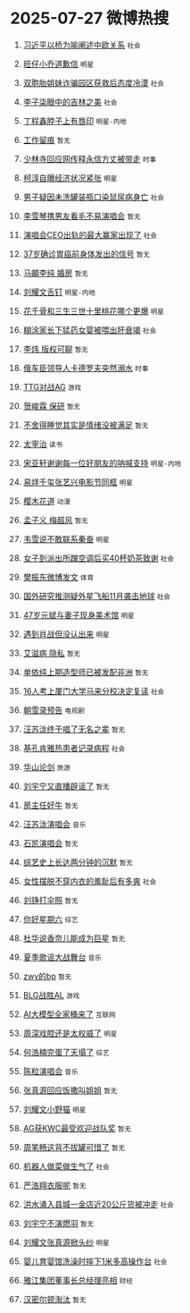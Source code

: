 # 2025-07-27 微博热搜 
1. [习近平以桥为喻阐述中欧关系](https://m.weibo.cn/search?containerid=100103type%3D1%26t%3D10%26q%3D%23%E4%B9%A0%E8%BF%91%E5%B9%B3%E4%BB%A5%E6%A1%A5%E4%B8%BA%E5%96%BB%E9%98%90%E8%BF%B0%E4%B8%AD%E6%AC%A7%E5%85%B3%E7%B3%BB%23&stream_entry_id=51&isnewpage=1&extparam=seat%3D1%26cate%3D10103%26q%3D%2523%25E4%25B9%25A0%25E8%25BF%2591%25E5%25B9%25B3%25E4%25BB%25A5%25E6%25A1%25A5%25E4%25B8%25BA%25E5%2596%25BB%25E9%2598%2590%25E8%25BF%25B0%25E4%25B8%25AD%25E6%25AC%25A7%25E5%2585%25B3%25E7%25B3%25BB%2523%26dgr%3D0%26pos%3D0%26stream_entry_id%3D51%26c_type%3D51%26filter_type%3Drealtimehot%26display_time%3D1753557421%26pre_seqid%3D1753557421059010863614) `社会` 

2. [旺仔小乔道歉信](https://m.weibo.cn/search?containerid=100103type%3D1%26t%3D10%26q%3D%23%E6%97%BA%E4%BB%94%E5%B0%8F%E4%B9%94%E9%81%93%E6%AD%89%E4%BF%A1%23&stream_entry_id=31&isnewpage=1&extparam=seat%3D1%26q%3D%2523%25E6%2597%25BA%25E4%25BB%2594%25E5%25B0%258F%25E4%25B9%2594%25E9%2581%2593%25E6%25AD%2589%25E4%25BF%25A1%2523%26flag%3D2%26pos%3D0%26c_type%3D31%26cate%3D5001%26band_rank%3D1%26filter_type%3Drealtimehot%26stream_entry_id%3D31%26realpos%3D1%26lcate%3D5001%26dgr%3D0%26display_time%3D1753557421%26pre_seqid%3D1753557421059010863614) `明星` 

3. [双胞胎姐妹诈骗园区获救后态度冷漠](https://m.weibo.cn/search?containerid=100103type%3D1%26t%3D10%26q%3D%23%E5%8F%8C%E8%83%9E%E8%83%8E%E5%A7%90%E5%A6%B9%E8%AF%88%E9%AA%97%E5%9B%AD%E5%8C%BA%E8%8E%B7%E6%95%91%E5%90%8E%E6%80%81%E5%BA%A6%E5%86%B7%E6%BC%A0%23&stream_entry_id=31&isnewpage=1&extparam=seat%3D1%26q%3D%2523%25E5%258F%258C%25E8%2583%259E%25E8%2583%258E%25E5%25A7%2590%25E5%25A6%25B9%25E8%25AF%2588%25E9%25AA%2597%25E5%259B%25AD%25E5%258C%25BA%25E8%258E%25B7%25E6%2595%2591%25E5%2590%258E%25E6%2580%2581%25E5%25BA%25A6%25E5%2586%25B7%25E6%25BC%25A0%2523%26flag%3D0%26pos%3D1%26c_type%3D31%26cate%3D5001%26band_rank%3D2%26filter_type%3Drealtimehot%26stream_entry_id%3D31%26realpos%3D2%26lcate%3D5001%26dgr%3D0%26display_time%3D1753557421%26pre_seqid%3D1753557421059010863614) `社会` 

4. [李子柒眼中的吉林之美](https://m.weibo.cn/search?containerid=100103type%3D1%26t%3D10%26q%3D%23%E6%9D%8E%E5%AD%90%E6%9F%92%E7%9C%BC%E4%B8%AD%E7%9A%84%E5%90%89%E6%9E%97%E4%B9%8B%E7%BE%8E%23&stream_entry_id=31&isnewpage=1&extparam=seat%3D1%26q%3D%2523%25E6%259D%258E%25E5%25AD%2590%25E6%259F%2592%25E7%259C%25BC%25E4%25B8%25AD%25E7%259A%2584%25E5%2590%2589%25E6%259E%2597%25E4%25B9%258B%25E7%25BE%258E%2523%26flag%3D0%26pos%3D2%26c_type%3D31%26cate%3D5001%26band_rank%3D3%26filter_type%3Drealtimehot%26stream_entry_id%3D31%26realpos%3D3%26lcate%3D5001%26dgr%3D0%26display_time%3D1753557421%26pre_seqid%3D1753557421059010863614) `社会` 

5. [丁程鑫脖子上有唇印](https://m.weibo.cn/search?containerid=100103type%3D1%26t%3D10%26q%3D%23%E4%B8%81%E7%A8%8B%E9%91%AB%E8%84%96%E5%AD%90%E4%B8%8A%E6%9C%89%E5%94%87%E5%8D%B0%23&stream_entry_id=31&isnewpage=1&extparam=seat%3D1%26q%3D%2523%25E4%25B8%2581%25E7%25A8%258B%25E9%2591%25AB%25E8%2584%2596%25E5%25AD%2590%25E4%25B8%258A%25E6%259C%2589%25E5%2594%2587%25E5%258D%25B0%2523%26flag%3D0%26pos%3D3%26c_type%3D31%26cate%3D5001%26band_rank%3D4%26filter_type%3Drealtimehot%26stream_entry_id%3D31%26realpos%3D4%26lcate%3D5001%26dgr%3D0%26display_time%3D1753557421%26pre_seqid%3D1753557421059010863614) `明星-内地` 

6. [工作留痕](https://m.weibo.cn/search?containerid=100103type%3D1%26t%3D10%26q%3D%E5%B7%A5%E4%BD%9C%E7%95%99%E7%97%95&stream_entry_id=31&isnewpage=1&extparam=seat%3D1%26q%3D%25E5%25B7%25A5%25E4%25BD%259C%25E7%2595%2599%25E7%2597%2595%26flag%3D1%26pos%3D4%26c_type%3D31%26cate%3D5001%26band_rank%3D5%26filter_type%3Drealtimehot%26stream_entry_id%3D31%26realpos%3D5%26lcate%3D5001%26dgr%3D0%26display_time%3D1753557421%26pre_seqid%3D1753557421059010863614) `暂无` 

7. [少林寺回应网传释永信方丈被带走](https://m.weibo.cn/search?containerid=100103type%3D1%26t%3D10%26q%3D%23%E5%B0%91%E6%9E%97%E5%AF%BA%E5%9B%9E%E5%BA%94%E7%BD%91%E4%BC%A0%E9%87%8A%E6%B0%B8%E4%BF%A1%E6%96%B9%E4%B8%88%E8%A2%AB%E5%B8%A6%E8%B5%B0%23&stream_entry_id=31&isnewpage=1&extparam=seat%3D1%26q%3D%2523%25E5%25B0%2591%25E6%259E%2597%25E5%25AF%25BA%25E5%259B%259E%25E5%25BA%2594%25E7%25BD%2591%25E4%25BC%25A0%25E9%2587%258A%25E6%25B0%25B8%25E4%25BF%25A1%25E6%2596%25B9%25E4%25B8%2588%25E8%25A2%25AB%25E5%25B8%25A6%25E8%25B5%25B0%2523%26flag%3D0%26pos%3D5%26c_type%3D31%26cate%3D5001%26band_rank%3D6%26filter_type%3Drealtimehot%26stream_entry_id%3D31%26realpos%3D6%26lcate%3D5001%26dgr%3D0%26display_time%3D1753557421%26pre_seqid%3D1753557421059010863614) `时事` 

8. [柯淳自曝经济状况紧张](https://m.weibo.cn/search?containerid=100103type%3D1%26t%3D10%26q%3D%23%E6%9F%AF%E6%B7%B3%E8%87%AA%E6%9B%9D%E7%BB%8F%E6%B5%8E%E7%8A%B6%E5%86%B5%E7%B4%A7%E5%BC%A0%23&stream_entry_id=31&isnewpage=1&extparam=seat%3D1%26q%3D%2523%25E6%259F%25AF%25E6%25B7%25B3%25E8%2587%25AA%25E6%259B%259D%25E7%25BB%258F%25E6%25B5%258E%25E7%258A%25B6%25E5%2586%25B5%25E7%25B4%25A7%25E5%25BC%25A0%2523%26flag%3D0%26pos%3D6%26c_type%3D31%26cate%3D5001%26band_rank%3D7%26filter_type%3Drealtimehot%26stream_entry_id%3D31%26realpos%3D7%26lcate%3D5001%26dgr%3D0%26display_time%3D1753557421%26pre_seqid%3D1753557421059010863614) `明星` 

9. [男子疑因未洗罐装瓶口染鼠尿病身亡](https://m.weibo.cn/search?containerid=100103type%3D1%26t%3D10%26q%3D%23%E7%94%B7%E5%AD%90%E7%96%91%E5%9B%A0%E6%9C%AA%E6%B4%97%E7%BD%90%E8%A3%85%E7%93%B6%E5%8F%A3%E6%9F%93%E9%BC%A0%E5%B0%BF%E7%97%85%E8%BA%AB%E4%BA%A1%23&stream_entry_id=31&isnewpage=1&extparam=seat%3D1%26q%3D%2523%25E7%2594%25B7%25E5%25AD%2590%25E7%2596%2591%25E5%259B%25A0%25E6%259C%25AA%25E6%25B4%2597%25E7%25BD%2590%25E8%25A3%2585%25E7%2593%25B6%25E5%258F%25A3%25E6%259F%2593%25E9%25BC%25A0%25E5%25B0%25BF%25E7%2597%2585%25E8%25BA%25AB%25E4%25BA%25A1%2523%26flag%3D0%26pos%3D7%26c_type%3D31%26cate%3D5001%26band_rank%3D8%26filter_type%3Drealtimehot%26stream_entry_id%3D31%26realpos%3D8%26lcate%3D5001%26dgr%3D0%26display_time%3D1753557421%26pre_seqid%3D1753557421059010863614) `社会` 

10. [李雪琴携男友看毛不易演唱会](https://m.weibo.cn/search?containerid=100103type%3D1%26t%3D10%26q%3D%E6%9D%8E%E9%9B%AA%E7%90%B4%E6%90%BA%E7%94%B7%E5%8F%8B%E7%9C%8B%E6%AF%9B%E4%B8%8D%E6%98%93%E6%BC%94%E5%94%B1%E4%BC%9A&stream_entry_id=31&isnewpage=1&extparam=seat%3D1%26q%3D%25E6%259D%258E%25E9%259B%25AA%25E7%2590%25B4%25E6%2590%25BA%25E7%2594%25B7%25E5%258F%258B%25E7%259C%258B%25E6%25AF%259B%25E4%25B8%258D%25E6%2598%2593%25E6%25BC%2594%25E5%2594%25B1%25E4%25BC%259A%26flag%3D0%26pos%3D8%26c_type%3D31%26cate%3D5001%26band_rank%3D9%26filter_type%3Drealtimehot%26stream_entry_id%3D31%26realpos%3D9%26lcate%3D5001%26dgr%3D0%26display_time%3D1753557421%26pre_seqid%3D1753557421059010863614) `暂无` 

11. [演唱会CEO出轨的最大赢家出现了](https://m.weibo.cn/search?containerid=100103type%3D1%26t%3D10%26q%3D%23%E6%BC%94%E5%94%B1%E4%BC%9ACEO%E5%87%BA%E8%BD%A8%E7%9A%84%E6%9C%80%E5%A4%A7%E8%B5%A2%E5%AE%B6%E5%87%BA%E7%8E%B0%E4%BA%86%23&stream_entry_id=31&isnewpage=1&extparam=seat%3D1%26q%3D%2523%25E6%25BC%2594%25E5%2594%25B1%25E4%25BC%259ACEO%25E5%2587%25BA%25E8%25BD%25A8%25E7%259A%2584%25E6%259C%2580%25E5%25A4%25A7%25E8%25B5%25A2%25E5%25AE%25B6%25E5%2587%25BA%25E7%258E%25B0%25E4%25BA%2586%2523%26flag%3D0%26pos%3D9%26c_type%3D31%26cate%3D5001%26band_rank%3D10%26filter_type%3Drealtimehot%26stream_entry_id%3D31%26realpos%3D10%26lcate%3D5001%26dgr%3D0%26display_time%3D1753557421%26pre_seqid%3D1753557421059010863614) `社会` 

12. [37岁确诊胃癌前身体发出的信号](https://m.weibo.cn/search?containerid=100103type%3D1%26t%3D10%26q%3D37%E5%B2%81%E7%A1%AE%E8%AF%8A%E8%83%83%E7%99%8C%E5%89%8D%E8%BA%AB%E4%BD%93%E5%8F%91%E5%87%BA%E7%9A%84%E4%BF%A1%E5%8F%B7&stream_entry_id=31&isnewpage=1&extparam=seat%3D1%26q%3D37%25E5%25B2%2581%25E7%25A1%25AE%25E8%25AF%258A%25E8%2583%2583%25E7%2599%258C%25E5%2589%258D%25E8%25BA%25AB%25E4%25BD%2593%25E5%258F%2591%25E5%2587%25BA%25E7%259A%2584%25E4%25BF%25A1%25E5%258F%25B7%26flag%3D2%26pos%3D10%26c_type%3D31%26cate%3D5001%26band_rank%3D11%26filter_type%3Drealtimehot%26stream_entry_id%3D31%26realpos%3D11%26lcate%3D5001%26dgr%3D0%26display_time%3D1753557421%26pre_seqid%3D1753557421059010863614) `暂无` 

13. [马頔李纯 婚房](https://m.weibo.cn/search?containerid=100103type%3D1%26t%3D10%26q%3D%E9%A9%AC%E9%A0%94%E6%9D%8E%E7%BA%AF+%E5%A9%9A%E6%88%BF&stream_entry_id=31&isnewpage=1&extparam=seat%3D1%26q%3D%25E9%25A9%25AC%25E9%25A0%2594%25E6%259D%258E%25E7%25BA%25AF%2520%25E5%25A9%259A%25E6%2588%25BF%26flag%3D0%26pos%3D11%26c_type%3D31%26cate%3D5001%26band_rank%3D12%26filter_type%3Drealtimehot%26stream_entry_id%3D31%26realpos%3D12%26lcate%3D5001%26dgr%3D0%26display_time%3D1753557421%26pre_seqid%3D1753557421059010863614) `暂无` 

14. [刘耀文舌钉](https://m.weibo.cn/search?containerid=100103type%3D1%26t%3D10%26q%3D%23%E5%88%98%E8%80%80%E6%96%87%E8%88%8C%E9%92%89%23&stream_entry_id=31&isnewpage=1&extparam=seat%3D1%26q%3D%2523%25E5%2588%2598%25E8%2580%2580%25E6%2596%2587%25E8%2588%258C%25E9%2592%2589%2523%26flag%3D0%26pos%3D12%26c_type%3D31%26cate%3D5001%26band_rank%3D13%26filter_type%3Drealtimehot%26stream_entry_id%3D31%26realpos%3D13%26lcate%3D5001%26dgr%3D0%26display_time%3D1753557421%26pre_seqid%3D1753557421059010863614) `明星-内地` 

15. [花千骨和三生三世十里桃花哪个更爆](https://m.weibo.cn/search?containerid=100103type%3D1%26t%3D10%26q%3D%23%E8%8A%B1%E5%8D%83%E9%AA%A8%E5%92%8C%E4%B8%89%E7%94%9F%E4%B8%89%E4%B8%96%E5%8D%81%E9%87%8C%E6%A1%83%E8%8A%B1%E5%93%AA%E4%B8%AA%E6%9B%B4%E7%88%86%23&stream_entry_id=31&isnewpage=1&extparam=seat%3D1%26q%3D%2523%25E8%258A%25B1%25E5%258D%2583%25E9%25AA%25A8%25E5%2592%258C%25E4%25B8%2589%25E7%2594%259F%25E4%25B8%2589%25E4%25B8%2596%25E5%258D%2581%25E9%2587%258C%25E6%25A1%2583%25E8%258A%25B1%25E5%2593%25AA%25E4%25B8%25AA%25E6%259B%25B4%25E7%2588%2586%2523%26flag%3D0%26pos%3D13%26c_type%3D31%26cate%3D5001%26band_rank%3D14%26filter_type%3Drealtimehot%26stream_entry_id%3D31%26realpos%3D14%26lcate%3D5001%26dgr%3D0%26display_time%3D1753557421%26pre_seqid%3D1753557421059010863614) `明星` 

16. [糊涂家长下猛药女婴被喂出肝衰竭](https://m.weibo.cn/search?containerid=100103type%3D1%26t%3D10%26q%3D%23%E7%B3%8A%E6%B6%82%E5%AE%B6%E9%95%BF%E4%B8%8B%E7%8C%9B%E8%8D%AF%E5%A5%B3%E5%A9%B4%E8%A2%AB%E5%96%82%E5%87%BA%E8%82%9D%E8%A1%B0%E7%AB%AD%23&stream_entry_id=31&isnewpage=1&extparam=seat%3D1%26q%3D%2523%25E7%25B3%258A%25E6%25B6%2582%25E5%25AE%25B6%25E9%2595%25BF%25E4%25B8%258B%25E7%258C%259B%25E8%258D%25AF%25E5%25A5%25B3%25E5%25A9%25B4%25E8%25A2%25AB%25E5%2596%2582%25E5%2587%25BA%25E8%2582%259D%25E8%25A1%25B0%25E7%25AB%25AD%2523%26flag%3D0%26pos%3D14%26c_type%3D31%26cate%3D5001%26band_rank%3D15%26filter_type%3Drealtimehot%26stream_entry_id%3D31%26realpos%3D15%26lcate%3D5001%26dgr%3D0%26display_time%3D1753557421%26pre_seqid%3D1753557421059010863614) `社会` 

17. [李炜 版权可聊](https://m.weibo.cn/search?containerid=100103type%3D1%26t%3D10%26q%3D%E6%9D%8E%E7%82%9C+%E7%89%88%E6%9D%83%E5%8F%AF%E8%81%8A&stream_entry_id=31&isnewpage=1&extparam=seat%3D1%26q%3D%25E6%259D%258E%25E7%2582%259C%2520%25E7%2589%2588%25E6%259D%2583%25E5%258F%25AF%25E8%2581%258A%26flag%3D0%26pos%3D15%26c_type%3D31%26cate%3D5001%26band_rank%3D16%26filter_type%3Drealtimehot%26stream_entry_id%3D31%26realpos%3D16%26lcate%3D5001%26dgr%3D0%26display_time%3D1753557421%26pre_seqid%3D1753557421059010863614) `暂无` 

18. [俄车臣领导人卡德罗夫突然溺水](https://m.weibo.cn/search?containerid=100103type%3D1%26t%3D10%26q%3D%23%E4%BF%84%E8%BD%A6%E8%87%A3%E9%A2%86%E5%AF%BC%E4%BA%BA%E5%8D%A1%E5%BE%B7%E7%BD%97%E5%A4%AB%E7%AA%81%E7%84%B6%E6%BA%BA%E6%B0%B4%23&stream_entry_id=31&isnewpage=1&extparam=seat%3D1%26q%3D%2523%25E4%25BF%2584%25E8%25BD%25A6%25E8%2587%25A3%25E9%25A2%2586%25E5%25AF%25BC%25E4%25BA%25BA%25E5%258D%25A1%25E5%25BE%25B7%25E7%25BD%2597%25E5%25A4%25AB%25E7%25AA%2581%25E7%2584%25B6%25E6%25BA%25BA%25E6%25B0%25B4%2523%26flag%3D0%26pos%3D16%26c_type%3D31%26cate%3D5001%26band_rank%3D17%26filter_type%3Drealtimehot%26stream_entry_id%3D31%26realpos%3D17%26lcate%3D5001%26dgr%3D0%26display_time%3D1753557421%26pre_seqid%3D1753557421059010863614) `时事` 

19. [TTG对战AG](https://m.weibo.cn/search?containerid=100103type%3D1%26t%3D10%26q%3D%23TTG%E5%AF%B9%E6%88%98AG%23&stream_entry_id=31&isnewpage=1&extparam=seat%3D1%26q%3D%2523TTG%25E5%25AF%25B9%25E6%2588%2598AG%2523%26flag%3D0%26pos%3D17%26c_type%3D31%26cate%3D5001%26band_rank%3D18%26filter_type%3Drealtimehot%26stream_entry_id%3D31%26realpos%3D18%26lcate%3D5001%26dgr%3D0%26display_time%3D1753557421%26pre_seqid%3D1753557421059010863614) `游戏` 

20. [贺峻霖 保研](https://m.weibo.cn/search?containerid=100103type%3D1%26t%3D10%26q%3D%E8%B4%BA%E5%B3%BB%E9%9C%96+%E4%BF%9D%E7%A0%94&stream_entry_id=31&isnewpage=1&extparam=seat%3D1%26q%3D%25E8%25B4%25BA%25E5%25B3%25BB%25E9%259C%2596%2520%25E4%25BF%259D%25E7%25A0%2594%26flag%3D0%26pos%3D18%26c_type%3D31%26cate%3D5001%26band_rank%3D19%26filter_type%3Drealtimehot%26stream_entry_id%3D31%26realpos%3D19%26lcate%3D5001%26dgr%3D0%26display_time%3D1753557421%26pre_seqid%3D1753557421059010863614) `暂无` 

21. [不舍得睡觉其实是情绪没被满足](https://m.weibo.cn/search?containerid=100103type%3D1%26t%3D10%26q%3D%E4%B8%8D%E8%88%8D%E5%BE%97%E7%9D%A1%E8%A7%89%E5%85%B6%E5%AE%9E%E6%98%AF%E6%83%85%E7%BB%AA%E6%B2%A1%E8%A2%AB%E6%BB%A1%E8%B6%B3&stream_entry_id=31&isnewpage=1&extparam=seat%3D1%26q%3D%25E4%25B8%258D%25E8%2588%258D%25E5%25BE%2597%25E7%259D%25A1%25E8%25A7%2589%25E5%2585%25B6%25E5%25AE%259E%25E6%2598%25AF%25E6%2583%2585%25E7%25BB%25AA%25E6%25B2%25A1%25E8%25A2%25AB%25E6%25BB%25A1%25E8%25B6%25B3%26flag%3D0%26pos%3D19%26c_type%3D31%26cate%3D5001%26band_rank%3D20%26filter_type%3Drealtimehot%26stream_entry_id%3D31%26realpos%3D20%26lcate%3D5001%26dgr%3D0%26display_time%3D1753557421%26pre_seqid%3D1753557421059010863614) `暂无` 

22. [太宰治](https://m.weibo.cn/search?containerid=100103type%3D1%26t%3D10%26q%3D%E5%A4%AA%E5%AE%B0%E6%B2%BB&stream_entry_id=31&isnewpage=1&extparam=seat%3D1%26q%3D%25E5%25A4%25AA%25E5%25AE%25B0%25E6%25B2%25BB%26flag%3D0%26pos%3D20%26c_type%3D31%26cate%3D5001%26band_rank%3D21%26filter_type%3Drealtimehot%26stream_entry_id%3D31%26realpos%3D21%26lcate%3D5001%26dgr%3D0%26display_time%3D1753557421%26pre_seqid%3D1753557421059010863614) `读书` 

23. [宋亚轩谢谢每一位好朋友的呐喊支持](https://m.weibo.cn/search?containerid=100103type%3D1%26t%3D10%26q%3D%23%E5%AE%8B%E4%BA%9A%E8%BD%A9%E8%B0%A2%E8%B0%A2%E6%AF%8F%E4%B8%80%E4%BD%8D%E5%A5%BD%E6%9C%8B%E5%8F%8B%E7%9A%84%E5%91%90%E5%96%8A%E6%94%AF%E6%8C%81%23&stream_entry_id=31&isnewpage=1&extparam=seat%3D1%26q%3D%2523%25E5%25AE%258B%25E4%25BA%259A%25E8%25BD%25A9%25E8%25B0%25A2%25E8%25B0%25A2%25E6%25AF%258F%25E4%25B8%2580%25E4%25BD%258D%25E5%25A5%25BD%25E6%259C%258B%25E5%258F%258B%25E7%259A%2584%25E5%2591%2590%25E5%2596%258A%25E6%2594%25AF%25E6%258C%2581%2523%26flag%3D1%26pos%3D21%26c_type%3D31%26cate%3D5001%26band_rank%3D22%26filter_type%3Drealtimehot%26stream_entry_id%3D31%26realpos%3D22%26lcate%3D5001%26dgr%3D0%26display_time%3D1753557421%26pre_seqid%3D1753557421059010863614) `明星-内地` 

24. [易烊千玺张艺兴电影节同框](https://m.weibo.cn/search?containerid=100103type%3D1%26t%3D10%26q%3D%23%E6%98%93%E7%83%8A%E5%8D%83%E7%8E%BA%E5%BC%A0%E8%89%BA%E5%85%B4%E7%94%B5%E5%BD%B1%E8%8A%82%E5%90%8C%E6%A1%86%23&stream_entry_id=31&isnewpage=1&extparam=seat%3D1%26q%3D%2523%25E6%2598%2593%25E7%2583%258A%25E5%258D%2583%25E7%258E%25BA%25E5%25BC%25A0%25E8%2589%25BA%25E5%2585%25B4%25E7%2594%25B5%25E5%25BD%25B1%25E8%258A%2582%25E5%2590%258C%25E6%25A1%2586%2523%26flag%3D0%26pos%3D22%26c_type%3D31%26cate%3D5001%26band_rank%3D23%26filter_type%3Drealtimehot%26stream_entry_id%3D31%26realpos%3D23%26lcate%3D5001%26dgr%3D0%26display_time%3D1753557421%26pre_seqid%3D1753557421059010863614) `明星` 

25. [樱木花道](https://m.weibo.cn/search?containerid=100103type%3D1%26t%3D10%26q%3D%E6%A8%B1%E6%9C%A8%E8%8A%B1%E9%81%93&stream_entry_id=31&isnewpage=1&extparam=seat%3D1%26q%3D%25E6%25A8%25B1%25E6%259C%25A8%25E8%258A%25B1%25E9%2581%2593%26flag%3D0%26pos%3D23%26c_type%3D31%26cate%3D5001%26band_rank%3D24%26filter_type%3Drealtimehot%26stream_entry_id%3D31%26realpos%3D24%26lcate%3D5001%26dgr%3D0%26display_time%3D1753557421%26pre_seqid%3D1753557421059010863614) `动漫` 

26. [孟子义 梅超风](https://m.weibo.cn/search?containerid=100103type%3D1%26t%3D10%26q%3D%E5%AD%9F%E5%AD%90%E4%B9%89+%E6%A2%85%E8%B6%85%E9%A3%8E&stream_entry_id=31&isnewpage=1&extparam=seat%3D1%26q%3D%25E5%25AD%259F%25E5%25AD%2590%25E4%25B9%2589%2520%25E6%25A2%2585%25E8%25B6%2585%25E9%25A3%258E%26flag%3D0%26pos%3D24%26c_type%3D31%26cate%3D5001%26band_rank%3D25%26filter_type%3Drealtimehot%26stream_entry_id%3D31%26realpos%3D25%26lcate%3D5001%26dgr%3D0%26display_time%3D1753557421%26pre_seqid%3D1753557421059010863614) `暂无` 

27. [韦雪说不敢联系秦奋](https://m.weibo.cn/search?containerid=100103type%3D1%26t%3D10%26q%3D%23%E9%9F%A6%E9%9B%AA%E8%AF%B4%E4%B8%8D%E6%95%A2%E8%81%94%E7%B3%BB%E7%A7%A6%E5%A5%8B%23&stream_entry_id=31&isnewpage=1&extparam=seat%3D1%26q%3D%2523%25E9%259F%25A6%25E9%259B%25AA%25E8%25AF%25B4%25E4%25B8%258D%25E6%2595%25A2%25E8%2581%2594%25E7%25B3%25BB%25E7%25A7%25A6%25E5%25A5%258B%2523%26flag%3D0%26pos%3D25%26c_type%3D31%26cate%3D5001%26band_rank%3D26%26filter_type%3Drealtimehot%26stream_entry_id%3D31%26realpos%3D26%26lcate%3D5001%26dgr%3D0%26display_time%3D1753557421%26pre_seqid%3D1753557421059010863614) `明星` 

28. [女子到派出所蹭空调后买40杯奶茶致谢](https://m.weibo.cn/search?containerid=100103type%3D1%26t%3D10%26q%3D%23%E5%A5%B3%E5%AD%90%E5%88%B0%E6%B4%BE%E5%87%BA%E6%89%80%E8%B9%AD%E7%A9%BA%E8%B0%83%E5%90%8E%E4%B9%B040%E6%9D%AF%E5%A5%B6%E8%8C%B6%E8%87%B4%E8%B0%A2%23&stream_entry_id=31&isnewpage=1&extparam=seat%3D1%26q%3D%2523%25E5%25A5%25B3%25E5%25AD%2590%25E5%2588%25B0%25E6%25B4%25BE%25E5%2587%25BA%25E6%2589%2580%25E8%25B9%25AD%25E7%25A9%25BA%25E8%25B0%2583%25E5%2590%258E%25E4%25B9%25B040%25E6%259D%25AF%25E5%25A5%25B6%25E8%258C%25B6%25E8%2587%25B4%25E8%25B0%25A2%2523%26flag%3D32768%26pos%3D26%26c_type%3D31%26cate%3D5001%26band_rank%3D27%26filter_type%3Drealtimehot%26stream_entry_id%3D31%26realpos%3D27%26lcate%3D5001%26dgr%3D0%26display_time%3D1753557421%26pre_seqid%3D1753557421059010863614) `社会` 

29. [樊振东微博发文](https://m.weibo.cn/search?containerid=100103type%3D1%26t%3D10%26q%3D%23%E6%A8%8A%E6%8C%AF%E4%B8%9C%E5%BE%AE%E5%8D%9A%E5%8F%91%E6%96%87%23&stream_entry_id=31&isnewpage=1&extparam=seat%3D1%26q%3D%2523%25E6%25A8%258A%25E6%258C%25AF%25E4%25B8%259C%25E5%25BE%25AE%25E5%258D%259A%25E5%258F%2591%25E6%2596%2587%2523%26flag%3D0%26pos%3D27%26c_type%3D31%26cate%3D5001%26band_rank%3D28%26filter_type%3Drealtimehot%26stream_entry_id%3D31%26realpos%3D28%26lcate%3D5001%26dgr%3D0%26display_time%3D1753557421%26pre_seqid%3D1753557421059010863614) `体育` 

30. [国外研究推测疑外星飞船11月袭击地球](https://m.weibo.cn/search?containerid=100103type%3D1%26t%3D10%26q%3D%23%E5%9B%BD%E5%A4%96%E7%A0%94%E7%A9%B6%E6%8E%A8%E6%B5%8B%E7%96%91%E5%A4%96%E6%98%9F%E9%A3%9E%E8%88%B911%E6%9C%88%E8%A2%AD%E5%87%BB%E5%9C%B0%E7%90%83%23&stream_entry_id=31&isnewpage=1&extparam=seat%3D1%26q%3D%2523%25E5%259B%25BD%25E5%25A4%2596%25E7%25A0%2594%25E7%25A9%25B6%25E6%258E%25A8%25E6%25B5%258B%25E7%2596%2591%25E5%25A4%2596%25E6%2598%259F%25E9%25A3%259E%25E8%2588%25B911%25E6%259C%2588%25E8%25A2%25AD%25E5%2587%25BB%25E5%259C%25B0%25E7%2590%2583%2523%26flag%3D0%26pos%3D28%26c_type%3D31%26cate%3D5001%26band_rank%3D29%26filter_type%3Drealtimehot%26stream_entry_id%3D31%26realpos%3D29%26lcate%3D5001%26dgr%3D0%26display_time%3D1753557421%26pre_seqid%3D1753557421059010863614) `社会` 

31. [47岁元斌与妻子现身美术馆](https://m.weibo.cn/search?containerid=100103type%3D1%26t%3D10%26q%3D%2347%E5%B2%81%E5%85%83%E6%96%8C%E4%B8%8E%E5%A6%BB%E5%AD%90%E7%8E%B0%E8%BA%AB%E7%BE%8E%E6%9C%AF%E9%A6%86%23&stream_entry_id=31&isnewpage=1&extparam=seat%3D1%26q%3D%252347%25E5%25B2%2581%25E5%2585%2583%25E6%2596%258C%25E4%25B8%258E%25E5%25A6%25BB%25E5%25AD%2590%25E7%258E%25B0%25E8%25BA%25AB%25E7%25BE%258E%25E6%259C%25AF%25E9%25A6%2586%2523%26flag%3D1%26pos%3D29%26c_type%3D31%26cate%3D5001%26band_rank%3D30%26filter_type%3Drealtimehot%26stream_entry_id%3D31%26realpos%3D30%26lcate%3D5001%26dgr%3D0%26display_time%3D1753557421%26pre_seqid%3D1753557421059010863614) `明星` 

32. [遇到肖战但没认出来](https://m.weibo.cn/search?containerid=100103type%3D1%26t%3D10%26q%3D%23%E9%81%87%E5%88%B0%E8%82%96%E6%88%98%E4%BD%86%E6%B2%A1%E8%AE%A4%E5%87%BA%E6%9D%A5%23&stream_entry_id=31&isnewpage=1&extparam=seat%3D1%26q%3D%2523%25E9%2581%2587%25E5%2588%25B0%25E8%2582%2596%25E6%2588%2598%25E4%25BD%2586%25E6%25B2%25A1%25E8%25AE%25A4%25E5%2587%25BA%25E6%259D%25A5%2523%26flag%3D0%26pos%3D30%26c_type%3D31%26cate%3D5001%26band_rank%3D31%26filter_type%3Drealtimehot%26stream_entry_id%3D31%26realpos%3D31%26lcate%3D5001%26dgr%3D0%26display_time%3D1753557421%26pre_seqid%3D1753557421059010863614) `明星` 

33. [艾滋病 隐私](https://m.weibo.cn/search?containerid=100103type%3D1%26t%3D10%26q%3D%E8%89%BE%E6%BB%8B%E7%97%85+%E9%9A%90%E7%A7%81&stream_entry_id=31&isnewpage=1&extparam=seat%3D1%26q%3D%25E8%2589%25BE%25E6%25BB%258B%25E7%2597%2585%2520%25E9%259A%2590%25E7%25A7%2581%26flag%3D0%26pos%3D31%26c_type%3D31%26cate%3D5001%26band_rank%3D32%26filter_type%3Drealtimehot%26stream_entry_id%3D31%26realpos%3D32%26lcate%3D5001%26dgr%3D0%26display_time%3D1753557421%26pre_seqid%3D1753557421059010863614) `暂无` 

34. [单依纯上期造型师已被发配非洲](https://m.weibo.cn/search?containerid=100103type%3D1%26t%3D10%26q%3D%E5%8D%95%E4%BE%9D%E7%BA%AF%E4%B8%8A%E6%9C%9F%E9%80%A0%E5%9E%8B%E5%B8%88%E5%B7%B2%E8%A2%AB%E5%8F%91%E9%85%8D%E9%9D%9E%E6%B4%B2&stream_entry_id=31&isnewpage=1&extparam=seat%3D1%26q%3D%25E5%258D%2595%25E4%25BE%259D%25E7%25BA%25AF%25E4%25B8%258A%25E6%259C%259F%25E9%2580%25A0%25E5%259E%258B%25E5%25B8%2588%25E5%25B7%25B2%25E8%25A2%25AB%25E5%258F%2591%25E9%2585%258D%25E9%259D%259E%25E6%25B4%25B2%26flag%3D0%26pos%3D32%26c_type%3D31%26cate%3D5001%26band_rank%3D33%26filter_type%3Drealtimehot%26stream_entry_id%3D31%26realpos%3D33%26lcate%3D5001%26dgr%3D0%26display_time%3D1753557421%26pre_seqid%3D1753557421059010863614) `暂无` 

35. [16人考上厦门大学马来分校决定复读](https://m.weibo.cn/search?containerid=100103type%3D1%26t%3D10%26q%3D%2316%E4%BA%BA%E8%80%83%E4%B8%8A%E5%8E%A6%E9%97%A8%E5%A4%A7%E5%AD%A6%E9%A9%AC%E6%9D%A5%E5%88%86%E6%A0%A1%E5%86%B3%E5%AE%9A%E5%A4%8D%E8%AF%BB%23&stream_entry_id=31&isnewpage=1&extparam=seat%3D1%26q%3D%252316%25E4%25BA%25BA%25E8%2580%2583%25E4%25B8%258A%25E5%258E%25A6%25E9%2597%25A8%25E5%25A4%25A7%25E5%25AD%25A6%25E9%25A9%25AC%25E6%259D%25A5%25E5%2588%2586%25E6%25A0%25A1%25E5%2586%25B3%25E5%25AE%259A%25E5%25A4%258D%25E8%25AF%25BB%2523%26flag%3D0%26pos%3D33%26c_type%3D31%26cate%3D5001%26band_rank%3D34%26filter_type%3Drealtimehot%26stream_entry_id%3D31%26realpos%3D34%26lcate%3D5001%26dgr%3D0%26display_time%3D1753557421%26pre_seqid%3D1753557421059010863614) `社会` 

36. [朝雪录预告](https://m.weibo.cn/search?containerid=100103type%3D1%26t%3D10%26q%3D%23%E6%9C%9D%E9%9B%AA%E5%BD%95%E9%A2%84%E5%91%8A%23&stream_entry_id=31&isnewpage=1&extparam=seat%3D1%26q%3D%2523%25E6%259C%259D%25E9%259B%25AA%25E5%25BD%2595%25E9%25A2%2584%25E5%2591%258A%2523%26flag%3D0%26pos%3D34%26c_type%3D31%26cate%3D5001%26band_rank%3D35%26filter_type%3Drealtimehot%26stream_entry_id%3D31%26realpos%3D35%26lcate%3D5001%26dgr%3D0%26display_time%3D1753557421%26pre_seqid%3D1753557421059010863614) `电视剧` 

37. [汪苏泷终于唱了无名之辈](https://m.weibo.cn/search?containerid=100103type%3D1%26t%3D10%26q%3D%E6%B1%AA%E8%8B%8F%E6%B3%B7%E7%BB%88%E4%BA%8E%E5%94%B1%E4%BA%86%E6%97%A0%E5%90%8D%E4%B9%8B%E8%BE%88&stream_entry_id=31&isnewpage=1&extparam=seat%3D1%26q%3D%25E6%25B1%25AA%25E8%258B%258F%25E6%25B3%25B7%25E7%25BB%2588%25E4%25BA%258E%25E5%2594%25B1%25E4%25BA%2586%25E6%2597%25A0%25E5%2590%258D%25E4%25B9%258B%25E8%25BE%2588%26flag%3D0%26pos%3D35%26c_type%3D31%26cate%3D5001%26band_rank%3D36%26filter_type%3Drealtimehot%26stream_entry_id%3D31%26realpos%3D36%26lcate%3D5001%26dgr%3D0%26display_time%3D1753557421%26pre_seqid%3D1753557421059010863614) `暂无` 

38. [基孔肯雅热患者记录病程](https://m.weibo.cn/search?containerid=100103type%3D1%26t%3D10%26q%3D%23%E5%9F%BA%E5%AD%94%E8%82%AF%E9%9B%85%E7%83%AD%E6%82%A3%E8%80%85%E8%AE%B0%E5%BD%95%E7%97%85%E7%A8%8B%23&stream_entry_id=31&isnewpage=1&extparam=seat%3D1%26q%3D%2523%25E5%259F%25BA%25E5%25AD%2594%25E8%2582%25AF%25E9%259B%2585%25E7%2583%25AD%25E6%2582%25A3%25E8%2580%2585%25E8%25AE%25B0%25E5%25BD%2595%25E7%2597%2585%25E7%25A8%258B%2523%26flag%3D0%26pos%3D36%26c_type%3D31%26cate%3D5001%26band_rank%3D37%26filter_type%3Drealtimehot%26stream_entry_id%3D31%26realpos%3D37%26lcate%3D5001%26dgr%3D0%26display_time%3D1753557421%26pre_seqid%3D1753557421059010863614) `社会` 

39. [华山论剑](https://m.weibo.cn/search?containerid=100103type%3D1%26t%3D10%26q%3D%E5%8D%8E%E5%B1%B1%E8%AE%BA%E5%89%91&stream_entry_id=31&isnewpage=1&extparam=seat%3D1%26q%3D%25E5%258D%258E%25E5%25B1%25B1%25E8%25AE%25BA%25E5%2589%2591%26flag%3D0%26pos%3D37%26c_type%3D31%26cate%3D5001%26band_rank%3D38%26filter_type%3Drealtimehot%26stream_entry_id%3D31%26realpos%3D38%26lcate%3D5001%26dgr%3D0%26display_time%3D1753557421%26pre_seqid%3D1753557421059010863614) `旅游` 

40. [刘宇宁又直播辟谣了](https://m.weibo.cn/search?containerid=100103type%3D1%26t%3D10%26q%3D%E5%88%98%E5%AE%87%E5%AE%81%E5%8F%88%E7%9B%B4%E6%92%AD%E8%BE%9F%E8%B0%A3%E4%BA%86&stream_entry_id=31&isnewpage=1&extparam=seat%3D1%26q%3D%25E5%2588%2598%25E5%25AE%2587%25E5%25AE%2581%25E5%258F%2588%25E7%259B%25B4%25E6%2592%25AD%25E8%25BE%259F%25E8%25B0%25A3%25E4%25BA%2586%26flag%3D0%26pos%3D38%26c_type%3D31%26cate%3D5001%26band_rank%3D39%26filter_type%3Drealtimehot%26stream_entry_id%3D31%26realpos%3D39%26lcate%3D5001%26dgr%3D0%26display_time%3D1753557421%26pre_seqid%3D1753557421059010863614) `暂无` 

41. [房主任好牛](https://m.weibo.cn/search?containerid=100103type%3D1%26t%3D10%26q%3D%E6%88%BF%E4%B8%BB%E4%BB%BB%E5%A5%BD%E7%89%9B&stream_entry_id=31&isnewpage=1&extparam=seat%3D1%26q%3D%25E6%2588%25BF%25E4%25B8%25BB%25E4%25BB%25BB%25E5%25A5%25BD%25E7%2589%259B%26flag%3D0%26pos%3D39%26c_type%3D31%26cate%3D5001%26band_rank%3D40%26filter_type%3Drealtimehot%26stream_entry_id%3D31%26realpos%3D40%26lcate%3D5001%26dgr%3D0%26display_time%3D1753557421%26pre_seqid%3D1753557421059010863614) `暂无` 

42. [汪苏泷演唱会](https://m.weibo.cn/search?containerid=100103type%3D1%26t%3D10%26q%3D%E6%B1%AA%E8%8B%8F%E6%B3%B7%E6%BC%94%E5%94%B1%E4%BC%9A&stream_entry_id=31&isnewpage=1&extparam=seat%3D1%26q%3D%25E6%25B1%25AA%25E8%258B%258F%25E6%25B3%25B7%25E6%25BC%2594%25E5%2594%25B1%25E4%25BC%259A%26flag%3D1%26pos%3D40%26c_type%3D31%26cate%3D5001%26band_rank%3D41%26filter_type%3Drealtimehot%26stream_entry_id%3D31%26realpos%3D41%26lcate%3D5001%26dgr%3D0%26display_time%3D1753557421%26pre_seqid%3D1753557421059010863614) `音乐` 

43. [石凯演唱会](https://m.weibo.cn/search?containerid=100103type%3D1%26t%3D10%26q%3D%E7%9F%B3%E5%87%AF%E6%BC%94%E5%94%B1%E4%BC%9A&stream_entry_id=31&isnewpage=1&extparam=seat%3D1%26q%3D%25E7%259F%25B3%25E5%2587%25AF%25E6%25BC%2594%25E5%2594%25B1%25E4%25BC%259A%26flag%3D0%26pos%3D41%26c_type%3D31%26cate%3D5001%26band_rank%3D42%26filter_type%3Drealtimehot%26stream_entry_id%3D31%26realpos%3D42%26lcate%3D5001%26dgr%3D0%26display_time%3D1753557421%26pre_seqid%3D1753557421059010863614) `暂无` 

44. [综艺史上长达两分钟的沉默](https://m.weibo.cn/search?containerid=100103type%3D1%26t%3D10%26q%3D%E7%BB%BC%E8%89%BA%E5%8F%B2%E4%B8%8A%E9%95%BF%E8%BE%BE%E4%B8%A4%E5%88%86%E9%92%9F%E7%9A%84%E6%B2%89%E9%BB%98&stream_entry_id=31&isnewpage=1&extparam=seat%3D1%26q%3D%25E7%25BB%25BC%25E8%2589%25BA%25E5%258F%25B2%25E4%25B8%258A%25E9%2595%25BF%25E8%25BE%25BE%25E4%25B8%25A4%25E5%2588%2586%25E9%2592%259F%25E7%259A%2584%25E6%25B2%2589%25E9%25BB%2598%26flag%3D0%26pos%3D42%26c_type%3D31%26cate%3D5001%26band_rank%3D43%26filter_type%3Drealtimehot%26stream_entry_id%3D31%26realpos%3D43%26lcate%3D5001%26dgr%3D0%26display_time%3D1753557421%26pre_seqid%3D1753557421059010863614) `暂无` 

45. [女性摆脱不穿内衣的羞耻后有多爽](https://m.weibo.cn/search?containerid=100103type%3D1%26t%3D10%26q%3D%23%E5%A5%B3%E6%80%A7%E6%91%86%E8%84%B1%E4%B8%8D%E7%A9%BF%E5%86%85%E8%A1%A3%E7%9A%84%E7%BE%9E%E8%80%BB%E5%90%8E%E6%9C%89%E5%A4%9A%E7%88%BD%23&stream_entry_id=31&isnewpage=1&extparam=seat%3D1%26q%3D%2523%25E5%25A5%25B3%25E6%2580%25A7%25E6%2591%2586%25E8%2584%25B1%25E4%25B8%258D%25E7%25A9%25BF%25E5%2586%2585%25E8%25A1%25A3%25E7%259A%2584%25E7%25BE%259E%25E8%2580%25BB%25E5%2590%258E%25E6%259C%2589%25E5%25A4%259A%25E7%2588%25BD%2523%26flag%3D0%26pos%3D43%26c_type%3D31%26cate%3D5001%26band_rank%3D44%26filter_type%3Drealtimehot%26stream_entry_id%3D31%26realpos%3D44%26lcate%3D5001%26dgr%3D0%26display_time%3D1753557421%26pre_seqid%3D1753557421059010863614) `社会` 

46. [刘铮打伞照](https://m.weibo.cn/search?containerid=100103type%3D1%26t%3D10%26q%3D%E5%88%98%E9%93%AE%E6%89%93%E4%BC%9E%E7%85%A7&stream_entry_id=31&isnewpage=1&extparam=seat%3D1%26q%3D%25E5%2588%2598%25E9%2593%25AE%25E6%2589%2593%25E4%25BC%259E%25E7%2585%25A7%26flag%3D0%26pos%3D44%26c_type%3D31%26cate%3D5001%26band_rank%3D45%26filter_type%3Drealtimehot%26stream_entry_id%3D31%26realpos%3D45%26lcate%3D5001%26dgr%3D0%26display_time%3D1753557421%26pre_seqid%3D1753557421059010863614) `暂无` 

47. [你好星期六](https://m.weibo.cn/search?containerid=100103type%3D1%26t%3D10%26q%3D%E4%BD%A0%E5%A5%BD%E6%98%9F%E6%9C%9F%E5%85%AD&stream_entry_id=31&isnewpage=1&extparam=seat%3D1%26q%3D%25E4%25BD%25A0%25E5%25A5%25BD%25E6%2598%259F%25E6%259C%259F%25E5%2585%25AD%26flag%3D0%26pos%3D45%26c_type%3D31%26cate%3D5001%26band_rank%3D46%26filter_type%3Drealtimehot%26stream_entry_id%3D31%26realpos%3D46%26lcate%3D5001%26dgr%3D0%26display_time%3D1753557421%26pre_seqid%3D1753557421059010863614) `综艺` 

48. [杜华说香奈儿能成为巨星](https://m.weibo.cn/search?containerid=100103type%3D1%26t%3D10%26q%3D%E6%9D%9C%E5%8D%8E%E8%AF%B4%E9%A6%99%E5%A5%88%E5%84%BF%E8%83%BD%E6%88%90%E4%B8%BA%E5%B7%A8%E6%98%9F&stream_entry_id=31&isnewpage=1&extparam=seat%3D1%26q%3D%25E6%259D%259C%25E5%258D%258E%25E8%25AF%25B4%25E9%25A6%2599%25E5%25A5%2588%25E5%2584%25BF%25E8%2583%25BD%25E6%2588%2590%25E4%25B8%25BA%25E5%25B7%25A8%25E6%2598%259F%26flag%3D0%26pos%3D46%26c_type%3D31%26cate%3D5001%26band_rank%3D47%26filter_type%3Drealtimehot%26stream_entry_id%3D31%26realpos%3D47%26lcate%3D5001%26dgr%3D0%26display_time%3D1753557421%26pre_seqid%3D1753557421059010863614) `暂无` 

49. [夏季歌谣大战舞台](https://m.weibo.cn/search?containerid=100103type%3D1%26t%3D10%26q%3D%23%E5%A4%8F%E5%AD%A3%E6%AD%8C%E8%B0%A3%E5%A4%A7%E6%88%98%E8%88%9E%E5%8F%B0%23&stream_entry_id=31&isnewpage=1&extparam=seat%3D1%26q%3D%2523%25E5%25A4%258F%25E5%25AD%25A3%25E6%25AD%258C%25E8%25B0%25A3%25E5%25A4%25A7%25E6%2588%2598%25E8%2588%259E%25E5%258F%25B0%2523%26flag%3D1%26pos%3D47%26c_type%3D31%26cate%3D5001%26band_rank%3D48%26filter_type%3Drealtimehot%26stream_entry_id%3D31%26realpos%3D48%26lcate%3D5001%26dgr%3D0%26display_time%3D1753557421%26pre_seqid%3D1753557421059010863614) `音乐` 

50. [zwy的bp](https://m.weibo.cn/search?containerid=100103type%3D1%26t%3D10%26q%3Dzwy%E7%9A%84bp&stream_entry_id=31&isnewpage=1&extparam=seat%3D1%26q%3Dzwy%25E7%259A%2584bp%26flag%3D0%26pos%3D48%26c_type%3D31%26cate%3D5001%26band_rank%3D49%26filter_type%3Drealtimehot%26stream_entry_id%3D31%26realpos%3D49%26lcate%3D5001%26dgr%3D0%26display_time%3D1753557421%26pre_seqid%3D1753557421059010863614) `暂无` 

51. [BLG战胜AL](https://m.weibo.cn/search?containerid=100103type%3D1%26t%3D10%26q%3DBLG%E6%88%98%E8%83%9CAL&stream_entry_id=31&isnewpage=1&extparam=seat%3D1%26q%3DBLG%25E6%2588%2598%25E8%2583%259CAL%26flag%3D0%26pos%3D49%26c_type%3D31%26cate%3D5001%26band_rank%3D50%26filter_type%3Drealtimehot%26stream_entry_id%3D31%26realpos%3D50%26lcate%3D5001%26dgr%3D0%26display_time%3D1753557421%26pre_seqid%3D1753557421059010863614) `游戏` 

52. [AI大模型全家桶来了](https://m.weibo.cn/search?containerid=100103type%3D1%26t%3D10%26q%3D%23AI%E5%A4%A7%E6%A8%A1%E5%9E%8B%E5%85%A8%E5%AE%B6%E6%A1%B6%E6%9D%A5%E4%BA%86%23&stream_entry_id=31&isnewpage=1&extparam=seat%3D1%26band_rank%3D4%26q%3D%2523AI%25E5%25A4%25A7%25E6%25A8%25A1%25E5%259E%258B%25E5%2585%25A8%25E5%25AE%25B6%25E6%25A1%25B6%25E6%259D%25A5%25E4%25BA%2586%2523%26dgr%3D0%26filter_type%3Drealtimehot%26topic_ad%3D1%26c_type%3D31%26cate%3D5001%26adid%3D294785%26lcate%3D5001%26pos%3D3%26is_ad_pos%3D1%26stream_entry_id%3D31%26display_time%3D1753554518%26pre_seqid%3D1753554518122010209573) `互联网` 

53. [周深戏腔还是太权威了](https://m.weibo.cn/search?containerid=100103type%3D1%26t%3D10%26q%3D%E5%91%A8%E6%B7%B1%E6%88%8F%E8%85%94%E8%BF%98%E6%98%AF%E5%A4%AA%E6%9D%83%E5%A8%81%E4%BA%86&stream_entry_id=31&isnewpage=1&extparam=seat%3D1%26band_rank%3D40%26q%3D%25E5%2591%25A8%25E6%25B7%25B1%25E6%2588%258F%25E8%2585%2594%25E8%25BF%2598%25E6%2598%25AF%25E5%25A4%25AA%25E6%259D%2583%25E5%25A8%2581%25E4%25BA%2586%26dgr%3D0%26filter_type%3Drealtimehot%26realpos%3D40%26c_type%3D31%26cate%3D5001%26lcate%3D5001%26stream_entry_id%3D31%26pos%3D40%26flag%3D0%26display_time%3D1753554518%26pre_seqid%3D1753554518122010209573) `明星` 

54. [何浩楠完蛋了天塌了](https://m.weibo.cn/search?containerid=100103type%3D1%26t%3D10%26q%3D%23%E4%BD%95%E6%B5%A9%E6%A5%A0%E5%AE%8C%E8%9B%8B%E4%BA%86%E5%A4%A9%E5%A1%8C%E4%BA%86%23&stream_entry_id=31&isnewpage=1&extparam=seat%3D1%26band_rank%3D42%26q%3D%2523%25E4%25BD%2595%25E6%25B5%25A9%25E6%25A5%25A0%25E5%25AE%258C%25E8%259B%258B%25E4%25BA%2586%25E5%25A4%25A9%25E5%25A1%258C%25E4%25BA%2586%2523%26dgr%3D0%26filter_type%3Drealtimehot%26realpos%3D42%26c_type%3D31%26cate%3D5001%26lcate%3D5001%26stream_entry_id%3D31%26pos%3D42%26flag%3D0%26display_time%3D1753554518%26pre_seqid%3D1753554518122010209573) `综艺` 

55. [陈粒演唱会](https://m.weibo.cn/search?containerid=100103type%3D1%26t%3D10%26q%3D%E9%99%88%E7%B2%92%E6%BC%94%E5%94%B1%E4%BC%9A&stream_entry_id=31&isnewpage=1&extparam=seat%3D1%26band_rank%3D43%26q%3D%25E9%2599%2588%25E7%25B2%2592%25E6%25BC%2594%25E5%2594%25B1%25E4%25BC%259A%26dgr%3D0%26filter_type%3Drealtimehot%26realpos%3D43%26c_type%3D31%26cate%3D5001%26lcate%3D5001%26stream_entry_id%3D31%26pos%3D43%26flag%3D1%26display_time%3D1753554518%26pre_seqid%3D1753554518122010209573) `音乐` 

56. [张真源回应饭撒叫姐姐](https://m.weibo.cn/search?containerid=100103type%3D1%26t%3D10%26q%3D%E5%BC%A0%E7%9C%9F%E6%BA%90%E5%9B%9E%E5%BA%94%E9%A5%AD%E6%92%92%E5%8F%AB%E5%A7%90%E5%A7%90&stream_entry_id=31&isnewpage=1&extparam=seat%3D1%26band_rank%3D44%26q%3D%25E5%25BC%25A0%25E7%259C%259F%25E6%25BA%2590%25E5%259B%259E%25E5%25BA%2594%25E9%25A5%25AD%25E6%2592%2592%25E5%258F%25AB%25E5%25A7%2590%25E5%25A7%2590%26dgr%3D0%26filter_type%3Drealtimehot%26realpos%3D44%26c_type%3D31%26cate%3D5001%26lcate%3D5001%26stream_entry_id%3D31%26pos%3D44%26flag%3D0%26display_time%3D1753554518%26pre_seqid%3D1753554518122010209573) `暂无` 

57. [刘耀文小野猫](https://m.weibo.cn/search?containerid=100103type%3D1%26t%3D10%26q%3D%23%E5%88%98%E8%80%80%E6%96%87%E5%B0%8F%E9%87%8E%E7%8C%AB%23&stream_entry_id=31&isnewpage=1&extparam=seat%3D1%26band_rank%3D47%26q%3D%2523%25E5%2588%2598%25E8%2580%2580%25E6%2596%2587%25E5%25B0%258F%25E9%2587%258E%25E7%258C%25AB%2523%26dgr%3D0%26filter_type%3Drealtimehot%26realpos%3D47%26c_type%3D31%26cate%3D5001%26lcate%3D5001%26stream_entry_id%3D31%26pos%3D47%26flag%3D1%26display_time%3D1753554518%26pre_seqid%3D1753554518122010209573) `明星` 

58. [AG获KWC最受欢迎战队奖](https://m.weibo.cn/search?containerid=100103type%3D1%26t%3D10%26q%3D%23AG%E8%8E%B7KWC%E6%9C%80%E5%8F%97%E6%AC%A2%E8%BF%8E%E6%88%98%E9%98%9F%E5%A5%96%23&stream_entry_id=31&isnewpage=1&extparam=seat%3D1%26band_rank%3D31%26q%3D%2523AG%25E8%258E%25B7KWC%25E6%259C%2580%25E5%258F%2597%25E6%25AC%25A2%25E8%25BF%258E%25E6%2588%2598%25E9%2598%259F%25E5%25A5%2596%2523%26dgr%3D0%26filter_type%3Drealtimehot%26realpos%3D31%26c_type%3D31%26cate%3D5001%26lcate%3D5001%26stream_entry_id%3D31%26pos%3D30%26flag%3D1%26display_time%3D1753550433%26pre_seqid%3D1753550433096910209351) `暂无` 

59. [周笔畅这背不拔罐可惜了](https://m.weibo.cn/search?containerid=100103type%3D1%26t%3D10%26q%3D%E5%91%A8%E7%AC%94%E7%95%85%E8%BF%99%E8%83%8C%E4%B8%8D%E6%8B%94%E7%BD%90%E5%8F%AF%E6%83%9C%E4%BA%86&stream_entry_id=31&isnewpage=1&extparam=seat%3D1%26band_rank%3D35%26q%3D%25E5%2591%25A8%25E7%25AC%2594%25E7%2595%2585%25E8%25BF%2599%25E8%2583%258C%25E4%25B8%258D%25E6%258B%2594%25E7%25BD%2590%25E5%258F%25AF%25E6%2583%259C%25E4%25BA%2586%26dgr%3D0%26filter_type%3Drealtimehot%26realpos%3D35%26c_type%3D31%26cate%3D5001%26lcate%3D5001%26stream_entry_id%3D31%26pos%3D34%26flag%3D1%26display_time%3D1753550433%26pre_seqid%3D1753550433096910209351) `暂无` 

60. [机器人做菜做生气了](https://m.weibo.cn/search?containerid=100103type%3D1%26t%3D10%26q%3D%23%E6%9C%BA%E5%99%A8%E4%BA%BA%E5%81%9A%E8%8F%9C%E5%81%9A%E7%94%9F%E6%B0%94%E4%BA%86%23&stream_entry_id=31&isnewpage=1&extparam=seat%3D1%26band_rank%3D42%26q%3D%2523%25E6%259C%25BA%25E5%2599%25A8%25E4%25BA%25BA%25E5%2581%259A%25E8%258F%259C%25E5%2581%259A%25E7%2594%259F%25E6%25B0%2594%25E4%25BA%2586%2523%26dgr%3D0%26filter_type%3Drealtimehot%26realpos%3D42%26c_type%3D31%26cate%3D5001%26lcate%3D5001%26stream_entry_id%3D31%26pos%3D41%26flag%3D1%26display_time%3D1753550433%26pre_seqid%3D1753550433096910209351) `社会` 

61. [严浩翔衣服呢](https://m.weibo.cn/search?containerid=100103type%3D1%26t%3D10%26q%3D%E4%B8%A5%E6%B5%A9%E7%BF%94%E8%A1%A3%E6%9C%8D%E5%91%A2&stream_entry_id=31&isnewpage=1&extparam=seat%3D1%26band_rank%3D47%26q%3D%25E4%25B8%25A5%25E6%25B5%25A9%25E7%25BF%2594%25E8%25A1%25A3%25E6%259C%258D%25E5%2591%25A2%26dgr%3D0%26filter_type%3Drealtimehot%26realpos%3D47%26c_type%3D31%26cate%3D5001%26lcate%3D5001%26stream_entry_id%3D31%26pos%3D46%26flag%3D0%26display_time%3D1753550433%26pre_seqid%3D1753550433096910209351) `暂无` 

62. [洪水涌入县城一金店近20公斤货被冲走](https://m.weibo.cn/search?containerid=100103type%3D1%26t%3D10%26q%3D%23%E6%B4%AA%E6%B0%B4%E6%B6%8C%E5%85%A5%E5%8E%BF%E5%9F%8E%E4%B8%80%E9%87%91%E5%BA%97%E8%BF%9120%E5%85%AC%E6%96%A4%E8%B4%A7%E8%A2%AB%E5%86%B2%E8%B5%B0%23&stream_entry_id=31&isnewpage=1&extparam=seat%3D1%26band_rank%3D50%26q%3D%2523%25E6%25B4%25AA%25E6%25B0%25B4%25E6%25B6%258C%25E5%2585%25A5%25E5%258E%25BF%25E5%259F%258E%25E4%25B8%2580%25E9%2587%2591%25E5%25BA%2597%25E8%25BF%259120%25E5%2585%25AC%25E6%2596%25A4%25E8%25B4%25A7%25E8%25A2%25AB%25E5%2586%25B2%25E8%25B5%25B0%2523%26dgr%3D0%26filter_type%3Drealtimehot%26realpos%3D50%26c_type%3D31%26cate%3D5001%26lcate%3D5001%26stream_entry_id%3D31%26pos%3D49%26flag%3D0%26display_time%3D1753550433%26pre_seqid%3D1753550433096910209351) `社会` 

63. [刘宇宁不演燃羽](https://m.weibo.cn/search?containerid=100103type%3D1%26t%3D10%26q%3D%23%E5%88%98%E5%AE%87%E5%AE%81%E4%B8%8D%E6%BC%94%E7%87%83%E7%BE%BD%23&stream_entry_id=31&isnewpage=1&extparam=seat%3D1%26lcate%3D5001%26stream_entry_id%3D31%26q%3D%2523%25E5%2588%2598%25E5%25AE%2587%25E5%25AE%2581%25E4%25B8%258D%25E6%25BC%2594%25E7%2587%2583%25E7%25BE%25BD%2523%26pos%3D28%26dgr%3D0%26filter_type%3Drealtimehot%26band_rank%3D29%26c_type%3D31%26realpos%3D29%26flag%3D1%26cate%3D5001%26display_time%3D1753547070%26pre_seqid%3D1753547070309010749566) `暂无` 

64. [刘耀文张真源掀头纱](https://m.weibo.cn/search?containerid=100103type%3D1%26t%3D10%26q%3D%23%E5%88%98%E8%80%80%E6%96%87%E5%BC%A0%E7%9C%9F%E6%BA%90%E6%8E%80%E5%A4%B4%E7%BA%B1%23&stream_entry_id=31&isnewpage=1&extparam=seat%3D1%26lcate%3D5001%26stream_entry_id%3D31%26q%3D%2523%25E5%2588%2598%25E8%2580%2580%25E6%2596%2587%25E5%25BC%25A0%25E7%259C%259F%25E6%25BA%2590%25E6%258E%2580%25E5%25A4%25B4%25E7%25BA%25B1%2523%26pos%3D44%26dgr%3D0%26filter_type%3Drealtimehot%26band_rank%3D45%26c_type%3D31%26realpos%3D45%26flag%3D0%26cate%3D5001%26display_time%3D1753547070%26pre_seqid%3D1753547070309010749566) `明星` 

65. [婴儿育婴馆洗澡时摔下1米多高操作台](https://m.weibo.cn/search?containerid=100103type%3D1%26t%3D10%26q%3D%23%E5%A9%B4%E5%84%BF%E8%82%B2%E5%A9%B4%E9%A6%86%E6%B4%97%E6%BE%A1%E6%97%B6%E6%91%94%E4%B8%8B1%E7%B1%B3%E5%A4%9A%E9%AB%98%E6%93%8D%E4%BD%9C%E5%8F%B0%23&stream_entry_id=31&isnewpage=1&extparam=seat%3D1%26lcate%3D5001%26stream_entry_id%3D31%26q%3D%2523%25E5%25A9%25B4%25E5%2584%25BF%25E8%2582%25B2%25E5%25A9%25B4%25E9%25A6%2586%25E6%25B4%2597%25E6%25BE%25A1%25E6%2597%25B6%25E6%2591%2594%25E4%25B8%258B1%25E7%25B1%25B3%25E5%25A4%259A%25E9%25AB%2598%25E6%2593%258D%25E4%25BD%259C%25E5%258F%25B0%2523%26pos%3D45%26dgr%3D0%26filter_type%3Drealtimehot%26band_rank%3D46%26c_type%3D31%26realpos%3D46%26flag%3D0%26cate%3D5001%26display_time%3D1753547070%26pre_seqid%3D1753547070309010749566) `社会` 

66. [雅江集团董事长总经理亮相](https://m.weibo.cn/search?containerid=100103type%3D1%26t%3D10%26q%3D%23%E9%9B%85%E6%B1%9F%E9%9B%86%E5%9B%A2%E8%91%A3%E4%BA%8B%E9%95%BF%E6%80%BB%E7%BB%8F%E7%90%86%E4%BA%AE%E7%9B%B8%23&stream_entry_id=31&isnewpage=1&extparam=seat%3D1%26lcate%3D5001%26stream_entry_id%3D31%26q%3D%2523%25E9%259B%2585%25E6%25B1%259F%25E9%259B%2586%25E5%259B%25A2%25E8%2591%25A3%25E4%25BA%258B%25E9%2595%25BF%25E6%2580%25BB%25E7%25BB%258F%25E7%2590%2586%25E4%25BA%25AE%25E7%259B%25B8%2523%26pos%3D46%26dgr%3D0%26filter_type%3Drealtimehot%26band_rank%3D47%26c_type%3D31%26realpos%3D47%26flag%3D0%26cate%3D5001%26display_time%3D1753547070%26pre_seqid%3D1753547070309010749566) `财经` 

67. [汉密尔顿淘汰](https://m.weibo.cn/search?containerid=100103type%3D1%26t%3D10%26q%3D%E6%B1%89%E5%AF%86%E5%B0%94%E9%A1%BF%E6%B7%98%E6%B1%B0&stream_entry_id=31&isnewpage=1&extparam=seat%3D1%26lcate%3D5001%26stream_entry_id%3D31%26q%3D%25E6%25B1%2589%25E5%25AF%2586%25E5%25B0%2594%25E9%25A1%25BF%25E6%25B7%2598%25E6%25B1%25B0%26pos%3D49%26dgr%3D0%26filter_type%3Drealtimehot%26band_rank%3D50%26c_type%3D31%26realpos%3D50%26flag%3D1%26cate%3D5001%26display_time%3D1753547070%26pre_seqid%3D1753547070309010749566) `暂无` 
